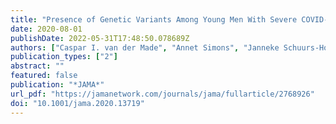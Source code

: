 ```yaml
---
title: "Presence of Genetic Variants Among Young Men With Severe COVID-19"
date: 2020-08-01
publishDate: 2022-05-31T17:48:50.078689Z
authors: ["Caspar I. van der Made", "Annet Simons", "Janneke Schuurs-Hoeijmakers", "Guus van den Heuvel", "Tuomo Mantere", "Simone Kersten", "Rosanne C. van Deuren", "Marloes Steehouwer", "Simon V. van Reijmersdal", "Martin Jaeger", "Tom Hofste", "Galuh Astuti", "Jordi Corominas Galbany", "Vyne van der Schoot", "Hans van der Hoeven", "Wanda Hagmolen of ten Have", "Eva Klijn", "Catrien van den Meer", "Jeroen Fiddelaers", "Quirijn de Mast", "Chantal P. Bleeker-Rovers", "Leo A. B. Joosten", "Helger G. Yntema", "Christian Gilissen", "Marcel Nelen", "Jos W. M. van der Meer", "Han G. Brunner", "Mihai G. Netea", "Frank L. van de Veerdonk", "Alexander Hoischen"]
publication_types: ["2"]
abstract: ""
featured: false
publication: "*JAMA*"
url_pdf: "https://jamanetwork.com/journals/jama/fullarticle/2768926"
doi: "10.1001/jama.2020.13719"
---
```


